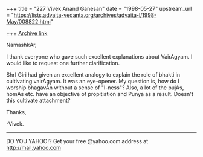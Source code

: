 +++
title = "227 Vivek Anand Ganesan"
date = "1998-05-27"
upstream_url = "https://lists.advaita-vedanta.org/archives/advaita-l/1998-May/008822.html"

+++
[Archive link](https://lists.advaita-vedanta.org/archives/advaita-l/1998-May/008822.html)

NamashkAr,

   I thank everyone who gave such excellent explanations about
VairAgyam.  I would like to request one further clarification.

   ShrI Giri had given an excellent analogy to explain the role of
bhakti in cultivating vairAgyam.  It was an eye-opener.  My question
is, how do I worship bhagavAn without a sense of "I-ness"?  Also, a
lot of the pujAs, homAs etc. have an objective of propitiation and
Punya as a result.  Doesn't this cultivate attachment?

Thanks,

-Vivek.







_________________________________________________________
DO YOU YAHOO!?
Get your free @yahoo.com address at http://mail.yahoo.com

